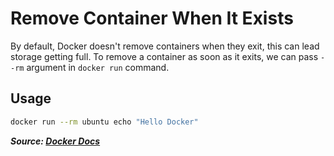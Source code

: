# Remove Container When It Exists

By default, Docker doesn't remove containers when they exit, this can lead storage getting full. To remove a container as soon as it exits, we can pass `--rm` argument in `docker run` command.

## Usage

```bash
docker run --rm ubuntu echo "Hello Docker"
```

**_Source: [Docker Docs](https://docs.docker.com/engine/reference/run/#clean-up---rm)_**

